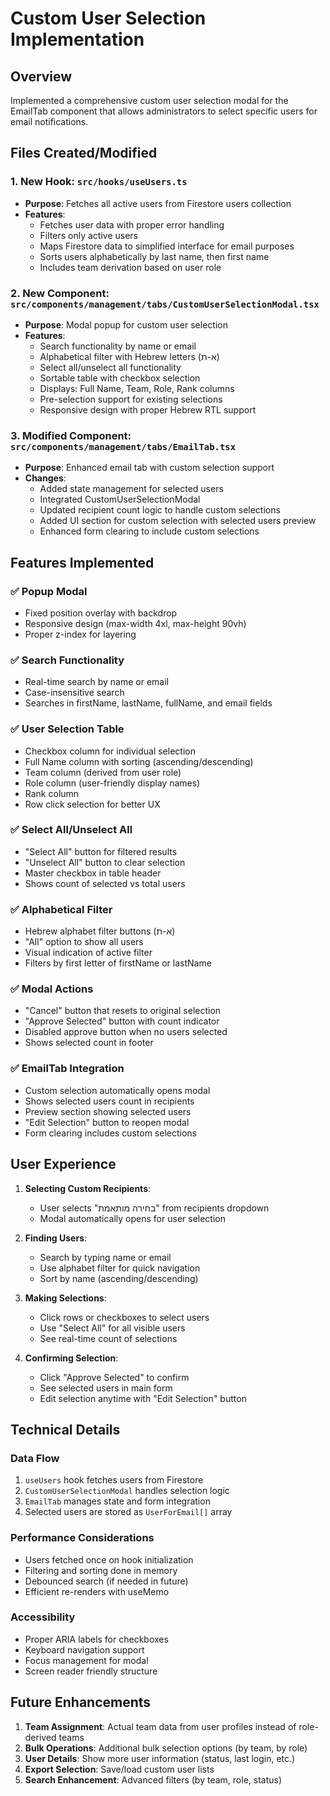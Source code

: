 # Custom User Selection Implementation

## Overview

Implemented a comprehensive custom user selection modal for the EmailTab component that allows administrators to select specific users for email notifications.

## Files Created/Modified

### 1. New Hook: `src/hooks/useUsers.ts`

- **Purpose**: Fetches all active users from Firestore users collection
- **Features**:
  - Fetches user data with proper error handling
  - Filters only active users
  - Maps Firestore data to simplified interface for email purposes
  - Sorts users alphabetically by last name, then first name
  - Includes team derivation based on user role

### 2. New Component: `src/components/management/tabs/CustomUserSelectionModal.tsx`

- **Purpose**: Modal popup for custom user selection
- **Features**:
  - Search functionality by name or email
  - Alphabetical filter with Hebrew letters (א-ת)
  - Select all/unselect all functionality
  - Sortable table with checkbox selection
  - Displays: Full Name, Team, Role, Rank columns
  - Pre-selection support for existing selections
  - Responsive design with proper Hebrew RTL support

### 3. Modified Component: `src/components/management/tabs/EmailTab.tsx`

- **Purpose**: Enhanced email tab with custom selection support
- **Changes**:
  - Added state management for selected users
  - Integrated CustomUserSelectionModal
  - Updated recipient count logic to handle custom selections
  - Added UI section for custom selection with selected users preview
  - Enhanced form clearing to include custom selections

## Features Implemented

### ✅ Popup Modal

- Fixed position overlay with backdrop
- Responsive design (max-width 4xl, max-height 90vh)
- Proper z-index for layering

### ✅ Search Functionality

- Real-time search by name or email
- Case-insensitive search
- Searches in firstName, lastName, fullName, and email fields

### ✅ User Selection Table

- Checkbox column for individual selection
- Full Name column with sorting (ascending/descending)
- Team column (derived from user role)
- Role column (user-friendly display names)
- Rank column
- Row click selection for better UX

### ✅ Select All/Unselect All

- "Select All" button for filtered results
- "Unselect All" button to clear selection
- Master checkbox in table header
- Shows count of selected vs total users

### ✅ Alphabetical Filter

- Hebrew alphabet filter buttons (א-ת)
- "All" option to show all users
- Visual indication of active filter
- Filters by first letter of firstName or lastName

### ✅ Modal Actions

- "Cancel" button that resets to original selection
- "Approve Selected" button with count indicator
- Disabled approve button when no users selected
- Shows selected count in footer

### ✅ EmailTab Integration

- Custom selection automatically opens modal
- Shows selected users count in recipients
- Preview section showing selected users
- "Edit Selection" button to reopen modal
- Form clearing includes custom selections

## User Experience

1. **Selecting Custom Recipients**:
   - User selects "בחירה מותאמת" from recipients dropdown
   - Modal automatically opens for user selection

2. **Finding Users**:
   - Search by typing name or email
   - Use alphabet filter for quick navigation
   - Sort by name (ascending/descending)

3. **Making Selections**:
   - Click rows or checkboxes to select users
   - Use "Select All" for all visible users
   - See real-time count of selections

4. **Confirming Selection**:
   - Click "Approve Selected" to confirm
   - See selected users in main form
   - Edit selection anytime with "Edit Selection" button

## Technical Details

### Data Flow

1. `useUsers` hook fetches users from Firestore
2. `CustomUserSelectionModal` handles selection logic
3. `EmailTab` manages state and form integration
4. Selected users are stored as `UserForEmail[]` array

### Performance Considerations

- Users fetched once on hook initialization
- Filtering and sorting done in memory
- Debounced search (if needed in future)
- Efficient re-renders with useMemo

### Accessibility

- Proper ARIA labels for checkboxes
- Keyboard navigation support
- Focus management for modal
- Screen reader friendly structure

## Future Enhancements

1. **Team Assignment**: Actual team data from user profiles instead of role-derived teams
2. **Bulk Operations**: Additional bulk selection options (by team, by role)
3. **User Details**: Show more user information (status, last login, etc.)
4. **Export Selection**: Save/load custom user lists
5. **Search Enhancement**: Advanced filters (by team, role, status)
